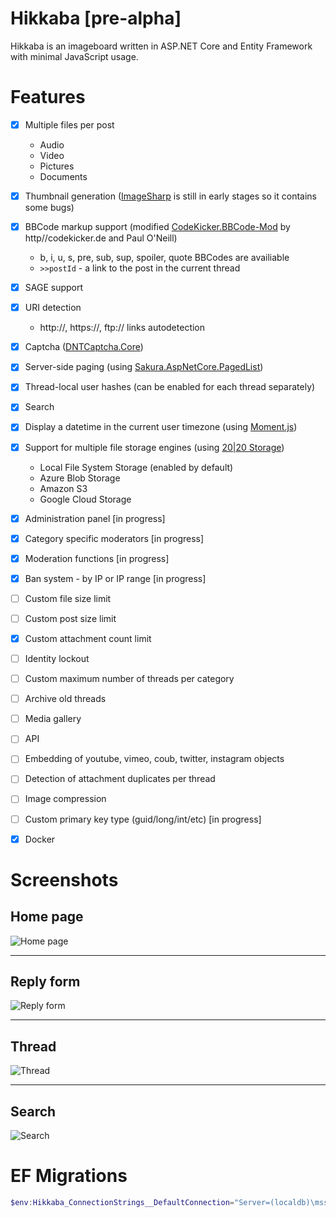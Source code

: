 Hikkaba [pre-alpha]
=====

Hikkaba is an imageboard written in ASP.NET Core and Entity Framework with minimal JavaScript usage.


Features
========

- [x] Multiple files per post
   * Audio
   * Video
   * Pictures
   * Documents
- [x] Thumbnail generation ([ImageSharp](https://github.com/JimBobSquarePants/ImageSharp) is still in early stages so it contains some bugs)
- [x] BBCode markup support (modified [CodeKicker.BBCode-Mod](https://github.com/Pablissimo/CodeKicker.BBCode-Mod) by http//codekicker.de and Paul O'Neill)
   * b, i, u, s, pre, sub, sup, spoiler, quote BBCodes are availiable
   * `>>postId` - a link to the post in the current thread
- [x] SAGE support
- [x] URI detection
   * http://, https://, ftp:// links autodetection
- [x] Captcha ([DNTCaptcha.Core](https://github.com/VahidN/DNTCaptcha.Core))
- [x] Server-side paging (using [Sakura.AspNetCore.PagedList](https://github.com/sgjsakura/AspNetCore/))
- [x] Thread-local user hashes (can be enabled for each thread separately)
- [x] Search
- [x] Display a datetime in the current user timezone (using [Moment.js](http://momentjs.com/))
- [x] Support for multiple file storage engines (using [20|20 Storage](https://github.com/2020IP/TwentyTwenty.Storage))
   * Local File System Storage (enabled by default)
   * Azure Blob Storage
   * Amazon S3
   * Google Cloud Storage
- [x] Administration panel [in progress]
- [x] Сategory specific moderators [in progress]
- [x] Moderation functions [in progress]
- [x] Ban system - by IP or IP range [in progress]
- [ ] Custom file size limit
- [ ] Custom post size limit
- [x] Custom attachment count limit
- [ ] Identity lockout
- [ ] Custom maximum number of threads per category
- [ ] Archive old threads
- [ ] Media gallery
- [ ] API
- [ ] Embedding of youtube, vimeo, coub, twitter, instagram objects
- [ ] Detection of attachment duplicates per thread
- [ ] Image compression
- [ ] Custom primary key type (guid/long/int/etc) [in progress]
- [x] Docker


Screenshots
========

## Home page
![Home page](http://i.imgur.com/VSqxCqE.png)

---

## Reply form
![Reply form](http://i.imgur.com/aVO3paD.png)

---

## Thread
![Thread](http://i.imgur.com/OLJ8YS6.png)

---

## Search
![Search](http://i.imgur.com/wkp4WoR.png)


EF Migrations
========
```powershell
$env:Hikkaba_ConnectionStrings__DefaultConnection="Server=(localdb)\mssqllocaldb;Database=Hikkaba;Integrated Security=true;"; dotnet ef migrations list --project Hikkaba.Data --startup-project Hikkaba.Web --verbose
```
